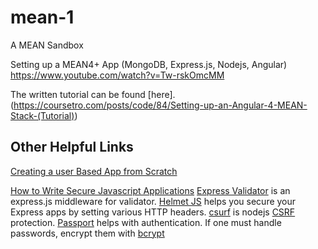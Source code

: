 # mean-1
A MEAN Sandbox

Setting up a MEAN4+ App (MongoDB, Express.js, Nodejs, Angular)
https://www.youtube.com/watch?v=Tw-rskOmcMM

The written tutorial can be found [here].(https://coursetro.com/posts/code/84/Setting-up-an-Angular-4-MEAN-Stack-(Tutorial))

## Other Helpful Links

[Creating a user Based App from Scratch](https://www.youtube.com/watch?v=gYjHDMPrkWU&spfreload=1)

[How to Write Secure Javascript Applications](https://www.youtube.com/watch?v=Tw-rskOmcMM)
[Express Validator](https://github.com/ctavan/express-validator) is an express.js middleware for validator.
[Helmet JS](https://github.com/helmetjs/helmet) helps you secure your Express apps by setting various HTTP headers.
[csurf](https://github.com/expressjs/csurf) is nodejs [CSRF](https://en.wikipedia.org/wiki/Cross-site_request_forgery)
protection.
[Passport](http://www.passportjs.org/) helps with authentication.
If one must handle passwords, encrypt them with [bcrypt](https://github.com/ncb000gt/node.bcrypt.js)